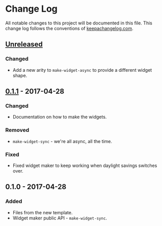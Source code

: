# Change Log
All notable changes to this project will be documented in this file. This change log follows the conventions of [keepachangelog.com](http://keepachangelog.com/).

## [Unreleased]
### Changed
- Add a new arity to `make-widget-async` to provide a different widget shape.

## [0.1.1] - 2017-04-28
### Changed
- Documentation on how to make the widgets.

### Removed
- `make-widget-sync` - we're all async, all the time.

### Fixed
- Fixed widget maker to keep working when daylight savings switches over.

## 0.1.0 - 2017-04-28
### Added
- Files from the new template.
- Widget maker public API - `make-widget-sync`.

[Unreleased]: https://github.com/your-name/clj-chatterbox/compare/0.1.1...HEAD
[0.1.1]: https://github.com/your-name/clj-chatterbox/compare/0.1.0...0.1.1

